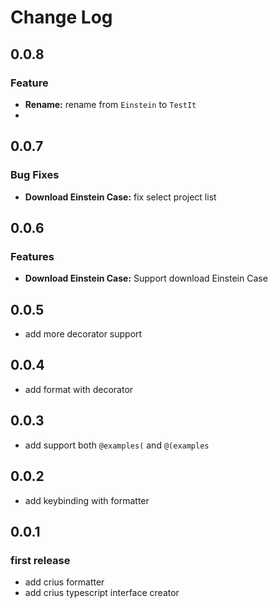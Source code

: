 # Change Log

## 0.0.8
### Feature
* **Rename:** rename from `Einstein` to `TestIt`
* 
## 0.0.7
### Bug Fixes
* **Download Einstein Case:** fix select project list

## 0.0.6
### Features
* **Download Einstein Case:** Support download Einstein Case

## 0.0.5

- add more decorator support

## 0.0.4

- add format with decorator

## 0.0.3

- add support both `@examples(` and `@(examples`

## 0.0.2

- add keybinding with formatter

## 0.0.1

### first release

- add crius formatter
- add crius typescript interface creator
